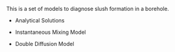This is a set of models to diagnose slush formation in a borehole.

- Analytical Solutions

- Instantaneous Mixing Model

- Double Diffusion Model
